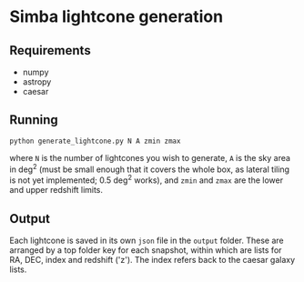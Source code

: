 # Simba lightcone generation

## Requirements
- numpy
- astropy
- caesar

## Running

`python generate_lightcone.py N A zmin zmax`

where `N` is the number of lightcones you wish to generate, `A` is the sky area in deg<sup>2</sup> (must be small enough that it covers the whole box, as lateral tiling is not yet implemented; 0.5 deg<sup>2</sup> works), and `zmin` and `zmax` are the lower and upper redshift limits.

## Output

Each lightcone is saved in its own `json` file in the `output` folder. These are arranged by a top folder key for each snapshot, within which are lists for RA, DEC, index and redshift ('z'). The index refers back to the caesar galaxy lists.
